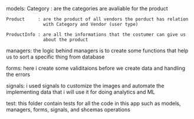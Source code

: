 models:
    Category    : are the categories are avaliable for the product
    
    Product     : are the product of all vendors the porduct has relation
                  with Category and Vendor (user type)
    
    ProductInfo : are all the informations that the costumer can give us 
                  about the product

managers:
    the logic behind managers is to create some functions that help us to 
    sort a specific thing from database

forms:
    here i create some validitaions before we create data and handling the 
    errors

signals:
    i used signals to customize the images and automate the implementing
    data that i will use it for doing analytics and ML

test:
    this folder contain tests for all the code in this app such as 
    models, managers, forms, signals, and shcemas operations

